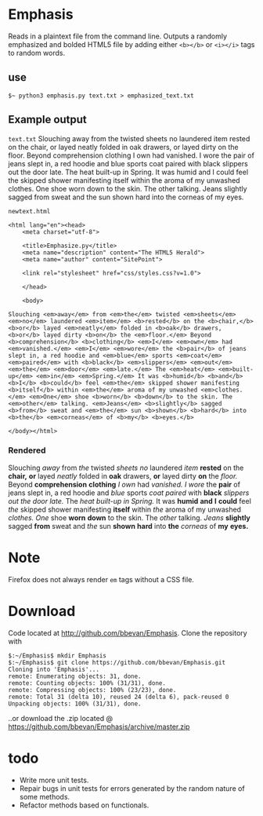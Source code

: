 # Emphasis
Reads in a plaintext file from the command line. Outputs a randomly emphasized and bolded HTML5 file by adding either 
`<b></b>` or `<i></i>` tags to random words.

## use
`$~ python3 emphasis.py text.txt > emphasized_text.txt`

## Example output
`text.txt`
Slouching away from the twisted sheets no laundered item rested on the chair, or layed neatly folded in oak drawers, or layed dirty on the floor. Beyond comprehension clothing I own had vanished. I wore the pair of jeans slept in, a red hoodie and blue sports coat paired with black slippers out the door late. The heat built-up in Spring. It was humid and I could feel the skipped shower manifesting itself within the aroma of my unwashed clothes. One shoe worn down to the skin. The other talking. Jeans slightly sagged from sweat and the sun shown hard into the corneas of my eyes.

`newtext.html` 
```
<html lang="en"><head>
    <meta charset="utf-8">

    <title>Emphasize.py</title>
    <meta name="description" content="The HTML5 Herald">
    <meta name="author" content="SitePoint">

    <link rel="stylesheet" href="css/styles.css?v=1.0">

    </head>

    <body>
    
Slouching <em>away</em> from <em>the</em> twisted <em>sheets</em> <em>no</em> laundered <em>item</em> <b>rested</b> on the <b>chair,</b> <b>or</b> layed <em>neatly</em> folded in <b>oak</b> drawers, <b>or</b> layed dirty <b>on</b> the <em>floor.</em> Beyond <b>comprehension</b> <b>clothing</b> <em>I</em> <em>own</em> had <em>vanished.</em> <em>I</em> <em>wore</em> the <b>pair</b> of jeans slept in, a red hoodie and <em>blue</em> sports <em>coat</em> <em>paired</em> with <b>black</b> <em>slippers</em> <em>out</em> <em>the</em> <em>door</em> <em>late.</em> The <em>heat</em> <em>built-up</em> <em>in</em> <em>Spring.</em> It was <b>humid</b> <b>and</b> <b>I</b> <b>could</b> feel <em>the</em> skipped shower manifesting <b>itself</b> within <em>the</em> aroma of my unwashed <em>clothes.</em> <em>One</em> shoe <b>worn</b> <b>down</b> to the skin. The <em>other</em> talking. <em>Jeans</em> <b>slightly</b> sagged <b>from</b> sweat and <em>the</em> sun <b>shown</b> <b>hard</b> into <b>the</b> <em>corneas</em> of <b>my</b> <b>eyes.</b>

</body></html>
```

### Rendered
Slouching <em>away</em> from <em>the</em> twisted <em>sheets</em> <em>no</em> laundered <em>item</em> <b>rested</b> on the <b>chair,</b> <b>or</b> layed <em>neatly</em> folded in <b>oak</b> drawers, <b>or</b> layed dirty <b>on</b> the <em>floor.</em> Beyond <b>comprehension</b> <b>clothing</b> <em>I</em> <em>own</em> had <em>vanished.</em> <em>I</em> <em>wore</em> the <b>pair</b> of jeans slept in, a red hoodie and <em>blue</em> sports <em>coat</em> <em>paired</em> with <b>black</b> <em>slippers</em> <em>out</em> <em>the</em> <em>door</em> <em>late.</em> The <em>heat</em> <em>built-up</em> <em>in</em> <em>Spring.</em> It was <b>humid</b> <b>and</b> <b>I</b> <b>could</b> feel <em>the</em> skipped shower manifesting <b>itself</b> within <em>the</em> aroma of my unwashed <em>clothes.</em> <em>One</em> shoe <b>worn</b> <b>down</b> to the skin. The <em>other</em> talking. <em>Jeans</em> <b>slightly</b> sagged <b>from</b> sweat and <em>the</em> sun <b>shown</b> <b>hard</b> into <b>the</b> <em>corneas</em> of <b>my</b> <b>eyes.</b></body></html>

# Note
Firefox does not always render `em` tags without a CSS file.

# Download
Code located at http://github.com/bbevan/Emphasis. Clone the repository with 

```
$:~/Emphasis$ mkdir Emphasis
$:~/Emphasis$ git clone https://github.com/bbevan/Emphasis.git
Cloning into 'Emphasis'...
remote: Enumerating objects: 31, done.
remote: Counting objects: 100% (31/31), done.
remote: Compressing objects: 100% (23/23), done.
remote: Total 31 (delta 10), reused 24 (delta 6), pack-reused 0
Unpacking objects: 100% (31/31), done.

 ```
 
 ..or download the .zip located @ https://github.com/bbevan/Emphasis/archive/master.zip
 
 # todo
 * Write more unit tests.
 * Repair bugs in unit tests for errors generated by the random nature of some methods.
 * Refactor methods based on functionals.
